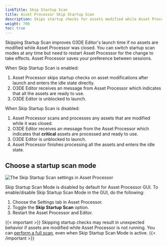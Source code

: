 ```yaml
---
linkTitle: Skip Startup Scan
title: Asset Processor Skip Startup Scan
description: Skips startup checks for assets modified while Asset Processor was closed.
weight: 700
toc: true
---
```


Skipping Startup Scan improves O3DE Editor's launch time if no assets are modified while Asset Processor was closed. You can switch startup scan modes at any time but need to restart Asset Processor for the change to take effects. Asset Processor saves your preference between sessions.

When Skip Startup Scan is enabled:
1. Asset Processor skips startup checks on asset modifications after launch and enters the idle state directly.
2. O3DE Editor receives an message from Asset Processor which indicates that all the assets are ready to use.
3. O3DE Editor is unblocked to launch.

When Skip Startup Scan is disabled:
1. Asset Processor scans and processes any assets that are modified while it was closed.
2. O3DE Editor receives an message from the Asset Processor which indicates that **critical** assets are processed and ready to use.
3. O3DE Editor is unblocked to launch.
4. Asset Processor finishes processing all the assets and enters the idle state.

## Choose a startup scan mode

![The Skip Startup Scan settings in Asset Processor](/images/user-guide/assets/asset-processor/skip-startup-scan-settings.png)

Skip Startup Scan Mode is disabled by default for Asset Processor GUI. To enable/disable Skip Startup Scan Mode in the GUI, do the following:
1. Choose the Settings tab in Asset Processor.
2. Toggle the **Skip Startup Scan** option.
3. Restart the Asset Processor and Editor.

{{< important >}}
Skipping startup checks may result in unexpected behavior if assets are modified while Asset Processor is not running.
You can [perform a full scan](/docs/user-guide/assets/asset-processor/faster-scanning/#perform-a-full-scan), even when Skip Startup Scan Mode is active.
{{< /important >}}
